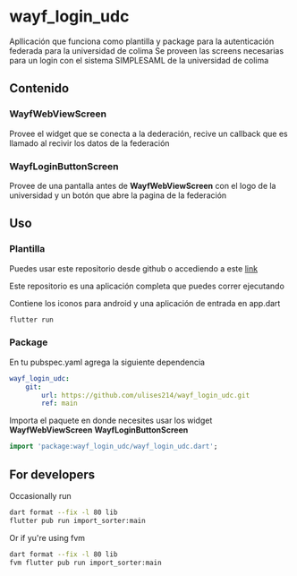 # wayf_login_udc

Apllicación que funciona como plantilla y package para la autenticación federada para la universidad de colima
Se proveen las screens necesarias para un login con el sistema SIMPLESAML de la universidad de colima

## Contenido

### WayfWebViewScreen

Provee el widget que se conecta a la dederación, recive un callback que es llamado al recivir los datos de la federación

### WayfLoginButtonScreen

Provee de una pantalla antes de **WayfWebViewScreen** con el logo de la universidad y un botón que abre la pagina de la federación

## Uso

### Plantilla

Puedes usar este repositorio desde github o accediendo a este [link](https://github.com/ulises214/wayf_login_udc/generate)

Este repositorio es una aplicación completa que puedes correr ejecutando

Contiene los iconos para android y una aplicación de entrada en app.dart

```bash
flutter run
```

### Package

En tu pubspec.yaml agrega la siguiente dependencia

```yaml
wayf_login_udc:
    git:
        url: https://github.com/ulises214/wayf_login_udc.git
        ref: main
```

Importa el paquete en donde necesites usar los widget **WayfWebViewScreen**
**WayfLoginButtonScreen**

```dart
import 'package:wayf_login_udc/wayf_login_udc.dart';
```

## For developers

Occasionally run

```bash
dart format --fix -l 80 lib
flutter pub run import_sorter:main
```

Or if yu're using fvm

```bash
dart format --fix -l 80 lib
fvm flutter pub run import_sorter:main
```

